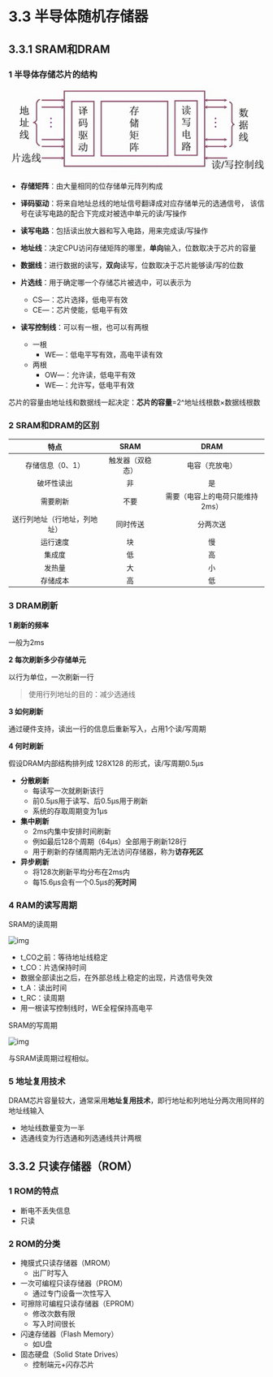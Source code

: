 # 3.3 半导体随机存储器

## 3.3.1 SRAM和DRAM

### 1 半导体存储芯片的结构

![img](https://github.com/Aye10032/ComputerOrganizationNote/raw/main/.gitbook/assets/%E5%8D%8A%E5%AF%BC%E4%BD%93%E8%8A%AF%E7%89%87%E7%BB%93%E6%9E%84.png)

- **存储矩阵**：由大量相同的位存储单元阵列构成
- **译码驱动**：将来自地址总线的地址信号翻译成对应存储单元的选通信号， 该信号在读写电路的配合下完成对被选中单元的读/写操作
- **读写电路**：包括读出放大器和写入电路，用来完成读/写操作
- **地址线**：决定CPU访问存储矩阵的哪里，**单向**输入，位数取决于芯片的容量
- **数据线**：进行数据的读写，**双向**读写，位数取决于芯片能够读/写的位数

- **片选线**：用于确定哪一个存储芯片被选中，可以表示为
  - CS―：芯片选择，低电平有效
  - CE―：芯片使能，低电平有效
- **读写控制线**：可以有一根，也可以有两根
  - 一根
    - WE―：低电平写有效，高电平读有效
  - 两根
    - OW―：允许读，低电平有效
    - WE―：允许写，低电平有效

芯片的容量由地址线和数据线一起决定：**芯片的容量**=2^地址线根数×数据线根数

### 2 SRAM和DRAM的区别

|             特点             |       SRAM       |              DRAM               |
| :--------------------------: | :--------------: | :-----------------------------: |
|       存储信息（0、1）       | 触发器（双稳态） |         电容（充放电）          |
|          破坏性读出          |        非        |               是                |
|           需要刷新           |       不要       | 需要（电容上的电荷只能维持2ms） |
| 送行列地址（行地址，列地址） |     同时传送     |            分两次送             |
|           运行速度           |        块        |               慢                |
|            集成度            |        低        |               高                |
|            发热量            |        大        |               小                |
|           存储成本           |        高        |               低                |

### 3 DRAM刷新

**1 刷新的频率**

一般为2ms

**2 每次刷新多少存储单元**

以行为单位，一次刷新一行 

> 使用行列地址的目的：减少选通线

**3 如何刷新**

通过硬件支持，读出一行的信息后重新写入，占用1个读/写周期

**4 何时刷新**

假设DRAM内部结构排列成 128X128 的形式，读/写周期0.5μs

- **分散刷新**
  - 每读写一次就刷新该行
  - 前0.5μs用于读写、后0.5μs用于刷新
  - 系统的存取周期变为1μs
- **集中刷新**
  - 2ms内集中安排时间刷新
  - 例如最后128个周期（64μs）全部用于刷新128行
  - 用于刷新的存储周期内无法访问存储器，称为**访存死区**
- **异步刷新**
  - 将128次刷新平均分布在2ms内
  - 每15.6μs会有一个0.5μs的**死时间**

### 4 RAM的读写周期

SRAM的读周期

![img](https://github.com/Aye10032/ComputerOrganizationNote/raw/main/.gitbook/assets/SRAM%E8%AF%BB.png)

- t_CO之前：等待地址线稳定
- t_CO：片选保持时间
- 数据全部读出之后，在外部总线上稳定的出现，片选信号失效
- t_A：读出时间
- t_RC：读周期
- 用一根读写控制线时，WE全程保持高电平

SRAM的写周期

![img](https://github.com/Aye10032/ComputerOrganizationNote/raw/main/.gitbook/assets/SRAM%E5%86%99.png)

与SRAM读周期过程相似。

### 5 地址复用技术

DRAM芯片容量较大，通常采用**地址复用技术**，即行地址和列地址分两次用同样的地址线输入

- 地址线数量变为一半
- 选通线变为行选通和列选通线共计两根

## 3.3.2 只读存储器（ROM）

### 1 ROM的特点

- 断电不丢失信息
- 只读

### 2 ROM的分类

- 掩膜式只读存储器（MROM）
  - 出厂时写入
- 一次可编程只读存储器（PROM）
  - 通过专门设备一次性写入
- 可擦除可编程只读存储器（EPROM）
  - 修改次数有限
  - 写入时间很长
- 闪速存储器（Flash Memory）
  - 如U盘
- 固态硬盘（Solid State Drives）
  - 控制端元+闪存芯片
